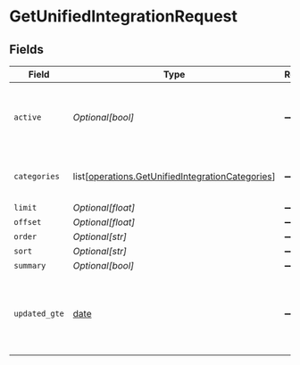# GetUnifiedIntegrationRequest


## Fields

| Field                                                                                                              | Type                                                                                                               | Required                                                                                                           | Description                                                                                                        |
| ------------------------------------------------------------------------------------------------------------------ | ------------------------------------------------------------------------------------------------------------------ | ------------------------------------------------------------------------------------------------------------------ | ------------------------------------------------------------------------------------------------------------------ |
| `active`                                                                                                           | *Optional[bool]*                                                                                                   | :heavy_minus_sign:                                                                                                 | Filter the results for only the workspace's active integrations                                                    |
| `categories`                                                                                                       | list[[operations.GetUnifiedIntegrationCategories](undefined/models/operations/getunifiedintegrationcategories.md)] | :heavy_minus_sign:                                                                                                 | Filter the results on these categories                                                                             |
| `limit`                                                                                                            | *Optional[float]*                                                                                                  | :heavy_minus_sign:                                                                                                 | N/A                                                                                                                |
| `offset`                                                                                                           | *Optional[float]*                                                                                                  | :heavy_minus_sign:                                                                                                 | N/A                                                                                                                |
| `order`                                                                                                            | *Optional[str]*                                                                                                    | :heavy_minus_sign:                                                                                                 | N/A                                                                                                                |
| `sort`                                                                                                             | *Optional[str]*                                                                                                    | :heavy_minus_sign:                                                                                                 | N/A                                                                                                                |
| `summary`                                                                                                          | *Optional[bool]*                                                                                                   | :heavy_minus_sign:                                                                                                 | N/A                                                                                                                |
| `updated_gte`                                                                                                      | [date](https://docs.python.org/3/library/datetime.html#date-objects)                                               | :heavy_minus_sign:                                                                                                 | Return only results whose updated date is equal or greater to this value                                           |